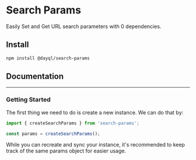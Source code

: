# Search Params

Easily Set and Get URL search parameters with 0 dependencies.

## Install

```bash
npm install @dayql/search-params
```

## Documentation

---

### Getting Started

The first thing we need to do is create a new instance. We can do that by:

```javascript
import { createSearchParams } from 'search-params';

const params = createSearchParams();
```

While you can recreate and sync your instance, it's recommended to keep track of the same params object for easier usage.
